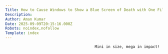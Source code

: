 ```yaml
---
Title: How to Cause Windows to Show a Blue Screen of Death with One File
Description: 
Author: Aman Kumar
Date: 2025-09-09T20:15:16.000Z
Robots: noindex,nofollow
Template: index
---
```


                                            Mini in size, mega in impact!
                                        